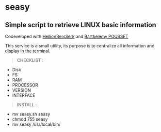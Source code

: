 # seasy

## Simple script to retrieve LINUX basic information
Codeveloped with [HellionBersSerk](https://github.com/HellionBerSSerK) and [Barthelemy POUSSET](https://github.com/barthelemypousset)

This service is a small utility, its purpose is to centralize all information and display in the terminal.

> CHECKLIST :
- Disk  
- FS
- RAM
- PROCESSOR 
- VERSION 
- INTERFACE

> INSTALL :
- mv seasy.sh seasy
- chmod 755 seasy
- mv seasy /usr/local/bin/

